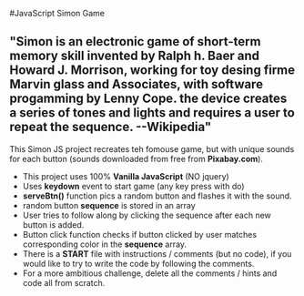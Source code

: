 #JavaScript Simon Game
## "Simon is an electronic game of short-term memory skill invented by Ralph h. Baer and Howard J. Morrison, working for toy desing firme Marvin glass and Associates, with software progamming by Lenny Cope. the device creates a series of tones and lights and requires a user to repeat the sequence. --Wikipedia"
This Simon JS project recreates teh fomouse game, but with unique sounds for each button (sounds downloaded from free from **Pixabay.com**).
- This project uses 100% **Vanilla JavaScript** (NO jquery)
- Uses **keydown** event to start game (any key press with do)
- **serveBtn()** function pics a random button and flashes it with the sound. 
- random button **sequence** is stored in an array
- User tries to follow along by clicking the sequence after each new button is added. 
- Button click function checks if button clicked by user matches corresponding color in the **sequence** array.
- There is a **START** file with instructions / comments (but no code), if you would like to try to write the code by following the comments.
- For a more ambitious challenge, delete all the comments / hints and code all from scratch. 
